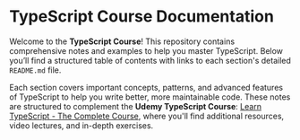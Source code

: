 # TypeScript Course Documentation

Welcome to the **TypeScript Course**! This repository contains comprehensive notes and examples to help you master TypeScript. Below you’ll find a structured table of contents with links to each section's detailed `README.md` file.

Each section covers important concepts, patterns, and advanced features of TypeScript to help you write better, more maintainable code. These notes are structured to complement the **Udemy TypeScript Course**: [Learn TypeScript - The Complete Course](https://www.udemy.com/course/learn-typescript/), where you'll find additional resources, video lectures, and in-depth exercises.
